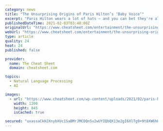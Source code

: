 ```yaml
---
category: news
title: "The Unsurprising Origins of Paris Hilton’s ‘Baby Voice’"
excerpt: "Paris Hilton wears a lot of hats — and you can bet they're all designer, as she's an actress, recording artist, entrepreneur, DJ, and model."
publishedDateTime: 2021-02-03T03:48:00Z
originalUrl: "https://www.cheatsheet.com/entertainment/the-unsurprising-origins-of-paris-hiltons-baby-voice.html/"
webUrl: "https://www.cheatsheet.com/entertainment/the-unsurprising-origins-of-paris-hiltons-baby-voice.html/"
type: article
quality: 24
heat: 24
published: false

provider:
  name: The Cheat Sheet
  domain: cheatsheet.com

topics:
  - Natural Language Processing
  - AI

images:
  - url: "https://www.cheatsheet.com/wp-content/uploads/2021/02/paris-hilton-1200x845.jpg"
    width: 1200
    height: 845
    isCached: true

secured: "uxassaCkHJXnybXUc1SaBMrJMCDQnSv2wUYIQbQX13e2gI6XlTg9+9t8XW6hHh+pcdccXv7lYxoh6afsfbPwuDhxmzy8KH6mdbEFf+oogcAOvxL2z7ZlKF8aNRktQ5xZ1rOnmTXyKBs3E/KC11XX+nV9/J1KwPzyXIH5tzoSyKpdzVbZPDOyXGzq5ZNQ6e9qPF3p380MKEyWGs7NUYXTs9ugvB9Z5uJ61uPyyi8PpX+X8Vm38/1E9kSl/PunpLJE/odYXaALOGdIJM0BKxGq0uEDCzFjkz5RDQoLexvoBU9V+wPwvUjyAgpcrXy7psSlYKcM0S7XBamtSKwDN/dM8inmV2OvC9UaCtYG8sWLW1c=;Cv/FML9v1x79r/anjAYPdg=="
---
```


